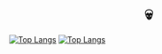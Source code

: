 <h1 align="center">💀	</h1>

[![Top Langs](https://github-readme-stats.vercel.app/api/top-langs/?username=ElMehdiTaii)](https://github.com/anuraghazra/github-readme-stats)
[![Top Langs](https://github-readme-stats.vercel.app/api/top-langs/?username=ElMehdiTaii&layout=compact&theme=vision-friendly-dark)](https://github.com/anuraghazra/github-readme-stats)
